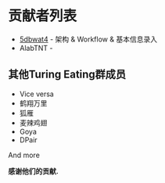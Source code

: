 # 贡献者列表

- [5dbwat4](https://github.com/5dbwat4) - 架构 & Workflow & 基本信息录入
- AlabTNT -

## 其他Turing Eating群成员

- Vice versa
- 鹤翔万里
- 狐雁
- 麦辣鸡翅
- Goya
- DPair

And more

**感谢他们的贡献.**

